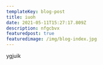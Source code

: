 ```yaml
---
templateKey: blog-post
title: iuoh
date: 2021-05-11T15:27:17.809Z
description: nfgcbvx
featuredpost: true
featuredimage: /img/blog-index.jpg
---
```

ygjuik